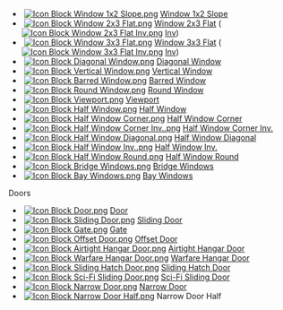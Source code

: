 *    [![Icon Block Window 1x2 Slope.png](https://spaceengineers.wiki.gg/images/thumb/b/b0/Icon_Block_Window_1x2_Slope.png/21px-Icon_Block_Window_1x2_Slope.png?99e32c)](https://spaceengineers.wiki.gg/wiki/Window_1x2_Slope "Window 1x2 Slope") [Window 1x2 Slope](https://spaceengineers.wiki.gg/wiki/Window_1x2_Slope "Window 1x2 Slope")
*    [![Icon Block Window 2x3 Flat.png](https://spaceengineers.wiki.gg/images/thumb/b/bc/Icon_Block_Window_2x3_Flat.png/21px-Icon_Block_Window_2x3_Flat.png?4eede5)](https://spaceengineers.wiki.gg/wiki/Window_2x3_Flat "Window 2x3 Flat") [Window 2x3 Flat](https://spaceengineers.wiki.gg/wiki/Window_2x3_Flat "Window 2x3 Flat") ( [![Icon Block Window 2x3 Flat Inv.png](https://spaceengineers.wiki.gg/images/thumb/d/d1/Icon_Block_Window_2x3_Flat_Inv.png/21px-Icon_Block_Window_2x3_Flat_Inv.png?f8c20a)](https://spaceengineers.wiki.gg/wiki/Window_2x3_Flat_Inv "Window 2x3 Flat Inv") [Inv](https://spaceengineers.wiki.gg/wiki/Window_2x3_Flat_Inv "Window 2x3 Flat Inv"))
*    [![Icon Block Window 3x3 Flat.png](https://spaceengineers.wiki.gg/images/thumb/f/f6/Icon_Block_Window_3x3_Flat.png/21px-Icon_Block_Window_3x3_Flat.png?b1ec8d)](https://spaceengineers.wiki.gg/wiki/Window_3x3_Flat "Window 3x3 Flat") [Window 3x3 Flat](https://spaceengineers.wiki.gg/wiki/Window_3x3_Flat "Window 3x3 Flat") ( [![Icon Block Window 3x3 Flat Inv.png](https://spaceengineers.wiki.gg/images/thumb/c/cf/Icon_Block_Window_3x3_Flat_Inv.png/21px-Icon_Block_Window_3x3_Flat_Inv.png?ae5455)](https://spaceengineers.wiki.gg/wiki/Window_3x3_Flat_Inv "Window 3x3 Flat Inv") [Inv](https://spaceengineers.wiki.gg/wiki/Window_3x3_Flat_Inv "Window 3x3 Flat Inv"))
*    [![Icon Block Diagonal Window.png](https://spaceengineers.wiki.gg/images/thumb/7/7e/Icon_Block_Diagonal_Window.png/21px-Icon_Block_Diagonal_Window.png?628aeb)](https://spaceengineers.wiki.gg/wiki/Diagonal_Window "Diagonal Window") [Diagonal Window](https://spaceengineers.wiki.gg/wiki/Diagonal_Window "Diagonal Window")
*    [![Icon Block Vertical Window.png](https://spaceengineers.wiki.gg/images/thumb/3/30/Icon_Block_Vertical_Window.png/21px-Icon_Block_Vertical_Window.png?2c1689)](https://spaceengineers.wiki.gg/wiki/Vertical_Window "Vertical Window") [Vertical Window](https://spaceengineers.wiki.gg/wiki/Vertical_Window "Vertical Window")
*    [![Icon Block Barred Window.png](https://spaceengineers.wiki.gg/images/thumb/d/dd/Icon_Block_Barred_Window.png/21px-Icon_Block_Barred_Window.png?d95aae)](https://spaceengineers.wiki.gg/wiki/Barred_Window "Barred Window") [Barred Window](https://spaceengineers.wiki.gg/wiki/Barred_Window "Barred Window")
*    [![Icon Block Round Window.png](https://spaceengineers.wiki.gg/images/thumb/3/31/Icon_Block_Round_Window.png/21px-Icon_Block_Round_Window.png?8a853d)](https://spaceengineers.wiki.gg/wiki/Round_Window "Round Window") [Round Window](https://spaceengineers.wiki.gg/wiki/Round_Window "Round Window")
*    [![Icon Block Viewport.png](https://spaceengineers.wiki.gg/images/thumb/5/54/Icon_Block_Viewport.png/21px-Icon_Block_Viewport.png?6cebc7)](https://spaceengineers.wiki.gg/wiki/Viewport "Viewport") [Viewport](https://spaceengineers.wiki.gg/wiki/Viewport "Viewport")
*    [![Icon Block Half Window.png](https://spaceengineers.wiki.gg/images/thumb/0/0d/Icon_Block_Half_Window.png/21px-Icon_Block_Half_Window.png?d9ad0c)](https://spaceengineers.wiki.gg/wiki/Half_Window "Half Window") [Half Window](https://spaceengineers.wiki.gg/wiki/Half_Window "Half Window")
*    [![Icon Block Half Window Corner.png](https://spaceengineers.wiki.gg/images/thumb/d/d9/Icon_Block_Half_Window_Corner.png/21px-Icon_Block_Half_Window_Corner.png?e1bed1)](https://spaceengineers.wiki.gg/wiki/Half_Window_Corner "Half Window Corner") [Half Window Corner](https://spaceengineers.wiki.gg/wiki/Half_Window_Corner "Half Window Corner")
*    [![Icon Block Half Window Corner Inv..png](https://spaceengineers.wiki.gg/images/thumb/a/aa/Icon_Block_Half_Window_Corner_Inv..png/21px-Icon_Block_Half_Window_Corner_Inv..png?4b2a4d)](https://spaceengineers.wiki.gg/wiki/Half_Window_Corner_Inv. "Half Window Corner Inv.") [Half Window Corner Inv.](https://spaceengineers.wiki.gg/wiki/Half_Window_Corner_Inv. "Half Window Corner Inv.")
*    [![Icon Block Half Window Diagonal.png](https://spaceengineers.wiki.gg/images/thumb/0/0d/Icon_Block_Half_Window_Diagonal.png/21px-Icon_Block_Half_Window_Diagonal.png?4a3b79)](https://spaceengineers.wiki.gg/wiki/Half_Window_Diagonal "Half Window Diagonal") [Half Window Diagonal](https://spaceengineers.wiki.gg/wiki/Half_Window_Diagonal "Half Window Diagonal")
*    [![Icon Block Half Window Inv..png](https://spaceengineers.wiki.gg/images/thumb/1/17/Icon_Block_Half_Window_Inv..png/21px-Icon_Block_Half_Window_Inv..png?e19b94)](https://spaceengineers.wiki.gg/wiki/Half_Window_Inv. "Half Window Inv.") [Half Window Inv.](https://spaceengineers.wiki.gg/wiki/Half_Window_Inv. "Half Window Inv.")
*    [![Icon Block Half Window Round.png](https://spaceengineers.wiki.gg/images/thumb/3/30/Icon_Block_Half_Window_Round.png/21px-Icon_Block_Half_Window_Round.png?8e23d9)](https://spaceengineers.wiki.gg/wiki/Half_Window_Round "Half Window Round") [Half Window Round](https://spaceengineers.wiki.gg/wiki/Half_Window_Round "Half Window Round")
*    [![Icon Block Bridge Windows.png](https://spaceengineers.wiki.gg/images/thumb/3/3e/Icon_Block_Bridge_Windows.png/21px-Icon_Block_Bridge_Windows.png?6d8096)](https://spaceengineers.wiki.gg/wiki/Bridge_Windows "Bridge Windows") [Bridge Windows](https://spaceengineers.wiki.gg/wiki/Bridge_Windows "Bridge Windows")
*    [![Icon Block Bay Windows.png](https://spaceengineers.wiki.gg/images/thumb/3/3b/Icon_Block_Bay_Windows.png/21px-Icon_Block_Bay_Windows.png?249f0d)](https://spaceengineers.wiki.gg/wiki/Bay_Windows "Bay Windows") [Bay Windows](https://spaceengineers.wiki.gg/wiki/Bay_Windows "Bay Windows")

Doors

*    [![Icon Block Door.png](https://spaceengineers.wiki.gg/images/thumb/c/c8/Icon_Block_Door.png/21px-Icon_Block_Door.png?322094)](https://spaceengineers.wiki.gg/wiki/Door "Door") [Door](https://spaceengineers.wiki.gg/wiki/Door "Door")
*    [![Icon Block Sliding Door.png](https://spaceengineers.wiki.gg/images/thumb/0/0a/Icon_Block_Sliding_Door.png/21px-Icon_Block_Sliding_Door.png?364c7b)](https://spaceengineers.wiki.gg/wiki/Sliding_Door "Sliding Door") [Sliding Door](https://spaceengineers.wiki.gg/wiki/Sliding_Door "Sliding Door")
*    [![Icon Block Gate.png](https://spaceengineers.wiki.gg/images/thumb/7/77/Icon_Block_Gate.png/21px-Icon_Block_Gate.png?66f564)](https://spaceengineers.wiki.gg/wiki/Gate "Gate") [Gate](https://spaceengineers.wiki.gg/wiki/Gate "Gate")
*    [![Icon Block Offset Door.png](https://spaceengineers.wiki.gg/images/thumb/0/03/Icon_Block_Offset_Door.png/21px-Icon_Block_Offset_Door.png?ec1b8e)](https://spaceengineers.wiki.gg/wiki/Offset_Door "Offset Door") [Offset Door](https://spaceengineers.wiki.gg/wiki/Offset_Door "Offset Door")
*    [![Icon Block Airtight Hangar Door.png](https://spaceengineers.wiki.gg/images/thumb/a/a0/Icon_Block_Airtight_Hangar_Door.png/21px-Icon_Block_Airtight_Hangar_Door.png?f69327)](https://spaceengineers.wiki.gg/wiki/Airtight_Hangar_Door "Airtight Hangar Door") [Airtight Hangar Door](https://spaceengineers.wiki.gg/wiki/Airtight_Hangar_Door "Airtight Hangar Door")
*    [![Icon Block Warfare Hangar Door.png](https://spaceengineers.wiki.gg/images/thumb/7/79/Icon_Block_Warfare_Hangar_Door.png/21px-Icon_Block_Warfare_Hangar_Door.png?d77502)](https://spaceengineers.wiki.gg/wiki/Warfare_Hangar_Door "Warfare Hangar Door") [Warfare Hangar Door](https://spaceengineers.wiki.gg/wiki/Warfare_Hangar_Door "Warfare Hangar Door")
*    [![Icon Block Sliding Hatch Door.png](https://spaceengineers.wiki.gg/images/thumb/2/23/Icon_Block_Sliding_Hatch_Door.png/21px-Icon_Block_Sliding_Hatch_Door.png?d1a5d9)](https://spaceengineers.wiki.gg/wiki/Sliding_Hatch_Door "Sliding Hatch Door") [Sliding Hatch Door](https://spaceengineers.wiki.gg/wiki/Sliding_Hatch_Door "Sliding Hatch Door")
*    [![Icon Block Sci-Fi Sliding Door.png](https://spaceengineers.wiki.gg/images/thumb/a/a9/Icon_Block_Sci-Fi_Sliding_Door.png/21px-Icon_Block_Sci-Fi_Sliding_Door.png?cbe306)](https://spaceengineers.wiki.gg/wiki/Sci-Fi_Sliding_Door "Sci-Fi Sliding Door") [Sci-Fi Sliding Door](https://spaceengineers.wiki.gg/wiki/Sci-Fi_Sliding_Door "Sci-Fi Sliding Door")
*    [![Icon Block Narrow Door.png](https://spaceengineers.wiki.gg/images/thumb/5/57/Icon_Block_Narrow_Door.png/21px-Icon_Block_Narrow_Door.png?e34412)](https://spaceengineers.wiki.gg/wiki/Narrow_Door "Narrow Door") [Narrow Door](https://spaceengineers.wiki.gg/wiki/Narrow_Door "Narrow Door")
*    [![Icon Block Narrow Door Half.png](https://spaceengineers.wiki.gg/images/thumb/e/e0/Icon_Block_Narrow_Door_Half.png/21px-Icon_Block_Narrow_Door_Half.png?653b99)](https://spaceengineers.wiki.gg/wiki/Narrow_Door_Half "Narrow Door Half") Narrow Door Half